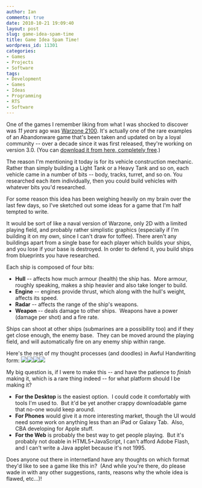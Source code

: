 ```yaml
---
author: Ian
comments: true
date: 2010-10-21 19:09:40
layout: post
slug: game-idea-spam-time
title: Game Idea Spam Time!
wordpress_id: 11301
categories:
- Games
- Projects
- Software
tags:
- Development
- Games
- Ideas
- Programming
- RTS
- Software
---
```


One of the games I remember liking from what I was shocked to discover was _11 years_ ago was [Warzone 2100](http://en.wikipedia.org/wiki/Warzone_2100).  It's actually one of the rare examples of an Abandonware game that's been taken and updated on by a loyal community -- over a decade since it was first released, they're working on version 3.0.  (You can [download it from here, completely free](http://wz2100.net/).)

The reason I'm mentioning it today is for its vehicle construction mechanic.  Rather than simply building a Light Tank or a Heavy Tank and so on, each vehicle came in a number of bits -- body, tracks, turret, and so on.  You researched each item individually, then you could build vehicles with whatever bits you'd researched.

For some reason this idea has been weighing heavily on my brain over the last few days, so I've sketched out some ideas for a game that I'm half tempted to write.

It would be sort of like a naval version of Warzone, only 2D with a limited playing field, and probably rather simplistic graphics (especially if I'm building it on my own, since I can't draw for toffee).  There aren't any buildings apart from a single base for each player which builds your ships, and you lose if your base is destroyed.  In order to defend it, you build ships from blueprints you have researched.

Each ship is composed of four bits:

	
  * **Hull** -- affects how much armour (health) the ship has.  More armour, roughly speaking, makes a ship heavier and also take longer to build.
  * **Engine** -- engines provide thrust, which along with the hull's weight, affects its speed.
  * **Radar** -- affects the range of the ship's weapons.
  * **Weapon** -- deals damage to other ships.  Weapons have a power (damage per shot) and a fire rate.

Ships can shoot at other ships (submarines are a possibility too) and if they get close enough, the enemy base.  They can be moved around the playing field, and will automatically fire on any enemy ship within range.

Here's the rest of my thought processes (and doodles) in Awful Handwriting form:
[![](//files.ianrenton.com/sites/blog/2010/10/Untitled001-150x150.jpg)](//files.ianrenton.com/sites/blog/2010/10/Untitled001.jpg)[![](//files.ianrenton.com/sites/blog/2010/10/Untitled002-150x150.jpg)](//files.ianrenton.com/sites/blog/2010/10/Untitled002.jpg)[![](//files.ianrenton.com/sites/blog/2010/10/Untitled003-150x150.jpg)](//files.ianrenton.com/sites/blog/2010/10/Untitled003.jpg)[![](//files.ianrenton.com/sites/blog/2010/10/Untitled004-150x150.jpg)](//files.ianrenton.com/sites/blog/2010/10/Untitled004.jpg)

My big question is, if I were to make this -- and have the patience to _finish_ making it, which is a rare thing indeed -- for what platform should I be making it?

	
  * **For the Desktop** is the easiest option.  I could code it comfortably with tools I'm used to.  But it'd be yet another crappy downloadable game that no-one would keep around.
  * **For Phones** would give it a more interesting market, though the UI would need some work on anything less than an iPad or Galaxy Tab.  Also, CBA developing for Apple stuff.
  * **For the Web** is probably the best way to get people playing.  But it's probably not doable in HTML5+JavaScript, I can't afford Adobe Flash, and I can't write a Java applet because it's not 1995.

Does anyone out there in internetland have any thoughts on which format they'd like to see a game like this in?  (And while you're there, do please wade in with any other suggestions, rants, reasons why the whole idea is flawed, etc...)!
